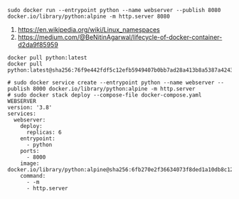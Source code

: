 ```
sudo docker run --entrypoint python --name webserver --publish 8080 docker.io/library/python:alpine -m http.server 8080
```
1. https://en.wikipedia.org/wiki/Linux_namespaces
2. https://medium.com/@BeNitinAgarwal/lifecycle-of-docker-container-d2da9f85959

```
docker pull python:latest
docker pull python:latest@sha256:76f9e442fdf5c12efb5949407b0bb7ad28a413b8a5387a4243b1d43a14654060
```
```
# sudo docker service create --entrypoint python --name webserver --publish 8000 docker.io/library/python:alpine -m http.server
# sudo docker stack deploy --compose-file docker-compose.yaml WEBSERVER
version: '3.8'
services:
  webserver:
    deploy:
      replicas: 6
    entrypoint:
      - python
    ports:
      - 8000
    image: docker.io/library/python:alpine@sha256:6fb270e2f36634073f8ded1a10db8c12ce5d10bc28756c47ac41eaa2920b09a1
    command:
      - -m
      - http.server
```
